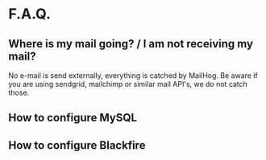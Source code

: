 # F.A.Q.
## Where is my mail going? / I am not receiving my mail?
No e-mail is send externally, everything is catched by MailHog.
Be aware if you are using sendgrid, mailchimp or similar mail API's, we do not catch those.

## How to configure MySQL

## How to configure Blackfire

## 